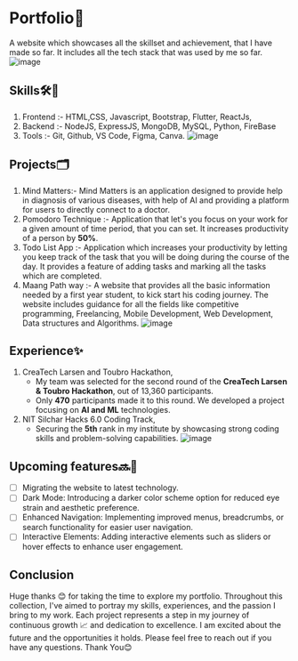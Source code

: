 # Portfolio📁
A website which showcases all the skillset and achievement, that I have made so far. It includes all the tech stack that was used by me so far.
![image](https://github.com/aindrelasaha/Aindrela_Saha_Portfolio/assets/126545390/00d625d7-84be-4423-a50c-76f8e1bdc296)


## Skills🛠️🧠
1. Frontend :- HTML,CSS, Javascript, Bootstrap, Flutter, ReactJs,
2. Backend :- NodeJS, ExpressJS, MongoDB, MySQL, Python, FireBase
3. Tools :- Git, Github, VS Code, Figma, Canva.
![image](https://github.com/aindrelasaha/Aindrela_Saha_Portfolio/assets/126545390/9fd97b5b-d91e-4bbe-86f0-33adbdb6efd6)

## Projects🗂️
1. Mind Matters:- Mind Matters is an application designed to provide help in diagnosis of various diseases, with help of AI and providing a platform for users to directly connect to a doctor.
2. Pomodoro Technique :- Application that let's you focus on your work for a given amount of 
time period, that you can set. It increases productivity of a person by <b>50%</b>.
3. Todo List App :- Application which increases your productivity by letting you keep track of the task that you will be doing during the course of the day. It provides a feature of adding tasks and marking all the tasks which are completed.
4. Maang Path way :- A website that provides all the basic information needed by a first year student, to kick start his coding journey. The website includes guidance for all the fields like competitive programming, Freelancing, Mobile Development, Web Development, Data structures and Algorithms.
![image](https://github.com/aindrelasaha/Aindrela_Saha_Portfolio/assets/126545390/da2b7b54-5d46-4f38-a302-ae18decf4383)
   

## Experience✨
1. CreaTech Larsen and Toubro Hackathon,
    - My team was selected for the second round of the <b>CreaTech Larsen & Toubro Hackathon</b>, out of 13,360 participants.
    - Only <b>470</b> participants made it to this round. We developed a project focusing on <b>AI and ML</b> technologies.
2. NIT Silchar Hacks 6.0 Coding Track,
    - Securing the <b>5th</b> rank in my institute by showcasing strong coding skills and problem-solving capabilities.
![image](https://github.com/aindrelasaha/Aindrela_Saha_Portfolio/assets/126545390/9bf2e491-bc8f-41c7-b4d4-2baca56a7899)

## Upcoming features🔜🌟
- [ ] Migrating the website to latest technology.
- [ ] Dark Mode: Introducing a darker color scheme option for reduced eye strain and aesthetic preference.
- [ ] Enhanced Navigation: Implementing improved menus, breadcrumbs, or search functionality for easier user navigation.
- [ ] Interactive Elements: Adding interactive elements such as sliders or hover effects to enhance user engagement.

## Conclusion 
Huge thanks 😊 for taking the time to explore my portfolio. Throughout this collection, I've aimed to portray my skills, experiences, and the passion I bring to my work. Each project represents a step in my journey of continuous growth 📈 and dedication to excellence. I am excited about the future and the opportunities it holds. Please feel free to reach out if you have any questions. 
Thank You😊
